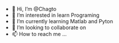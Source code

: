 - 👋 Hi, I’m @Chagto
- 👀 I’m interested in learn Programing
- 🌱 I’m currently learning Matlab and Pyton
- 💞️ I’m looking to collaborate on 
- 📫 How to reach me ...

<!---
Chagto/Chagto is a ✨ special ✨ repository because its `README.md` (this file) appears on your GitHub profile.
You can click the Preview link to take a look at your changes.
--->
